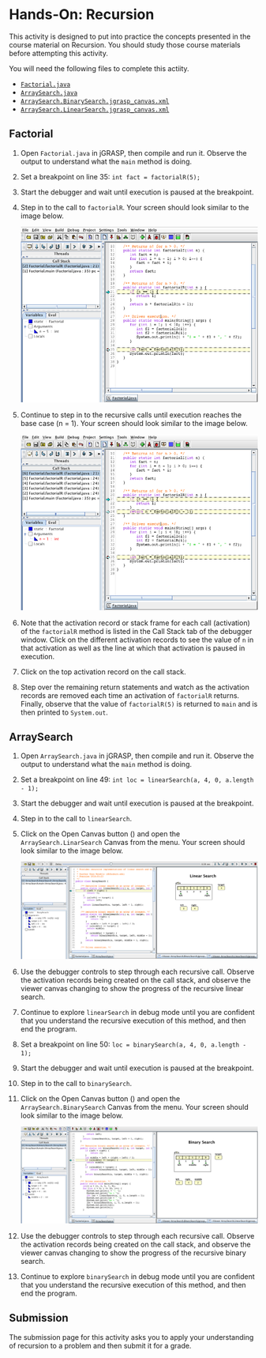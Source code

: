 # Hands-On: Recursion

This activity is designed to put into practice the concepts presented in the
course material on Recursion. You should study those course materials before
attempting this activity.

You will need the following files to complete this actiity.

- [`Factorial.java`](src/Factorial.java)
- [`ArraySearch.java`](src/ArraySearch.java)
- [`ArraySearch.BinarySearch.jgrasp_canvas.xml`](src/ArraySearch.BinarySearch.jgrasp_canvas.xml)
- [`ArraySearch.LinearSearch.jgrasp_canvas.xml`](src/ArraySearch.LinearSearch.jgrasp_canvas.xml)



## Factorial

1. Open `Factorial.java` in jGRASP, then compile and run it. Observe the output to understand what the `main` method is doing.

1. Set a breakpoint on line 35: `int fact = factorialR(5);`

1. Start the debugger and wait until execution is paused at the breakpoint.

1. Step in to the call to `factorialR`. Your screen should look similar to the image below.

	![](img/first-step-in.png)

1. Continue to step in to the recursive calls until execution reaches the base case (n = 1). Your screen should look similar to the image below.

	![](img/base-case.png)

1. Note that the activation record or stack frame for each call (activation) of the `factorialR` method is listed in the Call Stack tab of the debugger window. Click on the different activation records to see the value of `n` in that activation as well as the line at which that activation is paused in execution.

1. Click on the top activation record on the call stack.

1. Step over the remaining return statements and watch as the activation records are removed each time an activation of `factorialR` returns. Finally, observe that the value of `factorialR(5)` is returned to `main` and is then printed to `System.out`.



## ArraySearch

1. Open `ArraySearch.java` in jGRASP, then compile and run it. Observe the output to understand what the `main` method is doing.

1. Set a breakpoint on line 49: `int loc = linearSearch(a, 4, 0, a.length - 1);`

1. Start the debugger and wait until execution is paused at the breakpoint.

1. Step in to the call to `linearSearch`.

1. Click on the Open Canvas button () and open the `ArraySearch.LinarSearch` Canvas from the menu. Your screen should look similar to the image below.

	![](img/linear-search-canvas.png)

1. Use the debugger controls to step through each recursive call. Observe the activation records being created on the call stack, and observe the viewer canvas changing to show the progress of the recursive linear search.

1. Continue to explore `linearSearch` in debug mode until you are confident that you understand the recursive execution of this method, and then end the program.

1. Set a breakpoint on line 50: `loc = binarySearch(a, 4, 0, a.length - 1);`

1. Start the debugger and wait until execution is paused at the breakpoint.

1. Step in to the call to `binarySearch`.

1. Click on the Open Canvas button () and open the `ArraySearch.BinarySearch` Canvas from the menu. Your screen should look similar to the image below.

	![](img/binary-search-canvas.png)

1. Use the debugger controls to step through each recursive call. Observe the activation records being created on the call stack, and observe the viewer canvas changing to show the progress of the recursive binary search.

1. Continue to explore `binarySearch` in debug mode until you are confident that you understand the recursive execution of this method, and then end the program.


## Submission 

The submission page for this activity asks you to apply your understanding of
recursion to a problem and then submit it for a grade.



